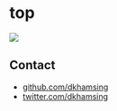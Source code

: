 # top

![](http://i.giphy.com/JlxFcvNuzlPYA.gif)

## Contact

- [github.com/dkhamsing](https://github.com/dkhamsing)
- [twitter.com/dkhamsing](https://twitter.com/dkhamsing)
